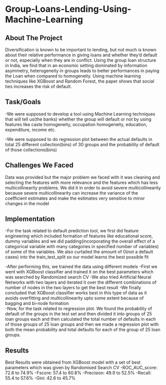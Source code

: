 # Group-Loans-Lending-Using-Machine-Learning
## About The Project
Diversification is known to be important to lending, but not much is known about their relative performance in giving loans and whether they’d default or not, especially when they are in conflict. Using the group loan structure in India, we find that in an economic setting dominated by information asymmetry, heterogeneity in groups leads to better performances in paying the Loan  when compared to homogeneity. Using machine learning techniques like XGBoost and Random Forest, the paper shows that social ties increases the risk of default.
## Task/Goals
-We were supposed to develop a tool using Machine Learning techniques that will tell us(the banks) whether the group will default or not by using features like caste homogeneity, occupation homogeneity, education, expenditure, income etc.

-We were supposed to do regression plot between the actual defaults in total 25 different collection(bins) of 30 groups and the probability of default of those collections(bins)
## Challenges We Faced
Data was provided but the major problem we faced with it was cleaning and selecting the features with more relevance and the features which has less multicollinearity problems. We did it in order to avoid severe multicollinearity because severe multicollinearity can increase the variance of the coefficient estimates and make the estimates very sensitive to minor changes in the model 
## Implementation
-For the task related to default prediction tool, we first did feature engineering which included formation of features like educational score, dummy variables and we did padding(incorporating the overall effect of a categorical variable with many categories in specified number of variables) of some of the variables. We also curtailed the amount of 0(not a default cases) into the train_test_split so our model learns the best possible fit

-After performing this, we trained the data using different models 
      -First we went with XGBoost classifier and trained it on the best parameters which was searched by Randomized search CV
      -We also tried Artificial Neural Networks with two layers and iterated it over the different combinations of number of nodes in the two layers to get the best result
      -We finally concluded that XGBoost classifier works best in this type of data as it avoids overfitting and multicollinearity upto some extent because of bagging and bi-node       formation  
-Now, for the task related to regression plot. We found the probability of default of the groups in the test set and then divided it into groups of 25 loan groups each and then calculated the total number of defaults in each of those groups of 25 loan groups and then we made a regression plot with both the mean probability  and total defaults for each of the group of 25 loan groups. 
## Results
Best Results  were obtained from XGBoost model with a set of best parameters which was given by Randomised Search CV
-ROC_AUC_score: 72.6 to 74.9%
-Fscore: 57.4 to 60.8%
-Precision: 49.9 to 52.5%
-Recall: 55.4 to 57.6%
-Gini: 42.6 to 45.7%
